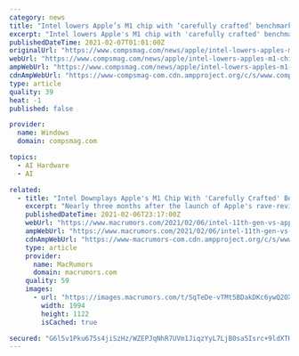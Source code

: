 ```yaml
---
category: news
title: "Intel lowers Apple’s M1 chip with ‘carefully crafted’ benchmarks"
excerpt: "Intel lowers Apple's M1 chip with 'carefully crafted' benchmarks Nearly three months after the launch of Apple's rave reviews M1 Macs,"
publishedDateTime: 2021-02-07T01:01:00Z
originalUrl: "https://www.compsmag.com/news/apple/intel-lowers-apples-m1-chip-with-carefully-crafted-benchmarks/"
webUrl: "https://www.compsmag.com/news/apple/intel-lowers-apples-m1-chip-with-carefully-crafted-benchmarks/"
ampWebUrl: "https://www.compsmag.com/news/apple/intel-lowers-apples-m1-chip-with-carefully-crafted-benchmarks/amp/"
cdnAmpWebUrl: "https://www-compsmag-com.cdn.ampproject.org/c/s/www.compsmag.com/news/apple/intel-lowers-apples-m1-chip-with-carefully-crafted-benchmarks/amp/"
type: article
quality: 39
heat: -1
published: false

provider:
  name: Windows
  domain: compsmag.com

topics:
  - AI Hardware
  - AI

related:
  - title: "Intel Downplays Apple's M1 Chip With 'Carefully Crafted' Benchmarks"
    excerpt: "Nearly three months after the launch of Apple's rave-reviewed M1 Macs, Intel has fired back, but there are some asterisks involved. In"
    publishedDateTime: 2021-02-06T23:17:00Z
    webUrl: "https://www.macrumors.com/2021/02/06/intel-11th-gen-vs-apple-m1-chip-benchmarks/"
    ampWebUrl: "https://www.macrumors.com/2021/02/06/intel-11th-gen-vs-apple-m1-chip-benchmarks/amp/"
    cdnAmpWebUrl: "https://www-macrumors-com.cdn.ampproject.org/c/s/www.macrumors.com/2021/02/06/intel-11th-gen-vs-apple-m1-chip-benchmarks/amp/"
    type: article
    provider:
      name: MacRumors
      domain: macrumors.com
    quality: 59
    images:
      - url: "https://images.macrumors.com/t/SqTeDe-vTMt5BDakDKc6ywQ2OXU=/1994x/https://images.macrumors.com/article-new/2020/11/m1-v-intel-thumb.jpg"
        width: 1994
        height: 1122
        isCached: true

secured: "G6l5v1Pku675s4jiSzHz/WZEPJqNhR7UVm1JiqzYyL7LjB0sa5Isrc+9ldXTHJsbGjDDtnADNdsfDPzBV/sCuDOTk+nJaRSWwouqEQPdJCr6HrxSTaxEq8mY5Cw7hP+0WajGzo0SO9Ewnv0C3J7H59Pgw1uRCd8XrA2LFX2WVT5LR9OKgtBVsiY+EatRpV2BDR0LHjIMpJdH1V3MIxHZgib4UnII/xDE4ZcjdRQgaEXnjXf1BeEgxFBlm4NFJmv5znN3/tl2ANEqNMVE35kGGrWMTTW8FUUdkcpc5m/SJvOUIYxPiVdIeOBLwQACBGf0GZLHsWK0EpAk5iZAoqI57tXXmHw6bUpSKwPOlaDyDqQ=;U5d7pCzrLhsniRDg7apjUg=="
---
```


